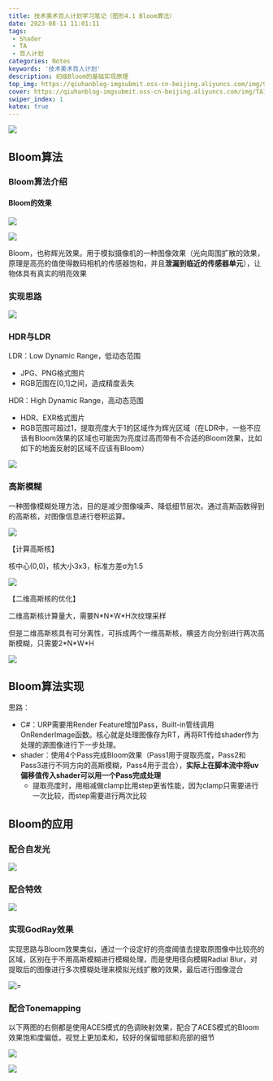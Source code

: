 ```yaml
---
title: 技术美术百人计划学习笔记（图形4.1 Bloom算法）
date: 2023-08-11 11:01:11
tags: 
 - Shader
 - TA
 - 百人计划
categories: Notes
keywords: '技术美术百人计划'
description: 初级Bloom的基础实现原理
top_img: https://qiuhanblog-imgsubmit.oss-cn-beijing.aliyuncs.com/img/97358036_p0_master1200.jpg
cover: https://qiuhanblog-imgsubmit.oss-cn-beijing.aliyuncs.com/img/TA100.png
swiper_index: 1 
katex: true
---
```


![](http://qiuhanblog-imgsubmit.oss-cn-beijing.aliyuncs.com/img/TA100T4100.png)

## Bloom算法

### Bloom算法介绍

#### Bloom的效果

![](http://qiuhanblog-imgsubmit.oss-cn-beijing.aliyuncs.com/img/TA100T4100-1.png)

![](http://qiuhanblog-imgsubmit.oss-cn-beijing.aliyuncs.com/img/image-20230910142602489.png)

Bloom，也称辉光效果。用于模拟摄像机的一种图像效果（光向周围扩散的效果，原理是高亮的值使得数码相机的传感器饱和，并且**泄漏到临近的传感器单元**），让物体具有真实的明亮效果



### 实现思路

![](http://qiuhanblog-imgsubmit.oss-cn-beijing.aliyuncs.com/img/TA100T4100-2.png)



### HDR与LDR

LDR：Low Dynamic Range，低动态范围

- JPG、PNG格式图片
- RGB范围在[0,1]之间，造成精度丢失

HDR：High Dynamic Range，高动态范围

- HDR、EXR格式图片
- RGB范围可超过1，提取亮度大于1的区域作为辉光区域（在LDR中，一些不应该有Bloom效果的区域也可能因为亮度过高而带有不合适的Bloom效果，比如如下的地面反射的区域不应该有Bloom）

![](http://qiuhanblog-imgsubmit.oss-cn-beijing.aliyuncs.com/img/TA100T4100-3.png)



### 高斯模糊

一种图像模糊处理方法，目的是减少图像噪声、降低细节层次。通过高斯函数得到的高斯核，对图像信息进行卷积运算。

![](http://qiuhanblog-imgsubmit.oss-cn-beijing.aliyuncs.com/img/image-20230910142750916.png)

【计算高斯核】

核中心(0,0)，核大小3x3，标准方差σ为1.5

![](http://qiuhanblog-imgsubmit.oss-cn-beijing.aliyuncs.com/img/TA100T4100-5.png)

【二维高斯核的优化】

二维高斯核计算量大，需要N\*N\*W\*H次纹理采样

但是二维高斯核具有可分离性，可拆成两个一维高斯核，横竖方向分别进行两次高斯模糊，只需要2\*N\*W\*H

![](http://qiuhanblog-imgsubmit.oss-cn-beijing.aliyuncs.com/img/TA100T4100-6.png)



## Bloom算法实现

思路：

- C#：URP需要用Render Feature增加Pass，Built-in管线调用OnRenderImage函数。核心就是处理图像存为RT，再将RT传给shader作为处理的源图像进行下一步处理。
- shader：使用4个Pass完成Bloom效果（Pass1用于提取亮度，Pass2和Pass3进行不同方向的高斯模糊，Pass4用于混合），**实际上在脚本流中将uv偏移值传入shader可以用一个Pass完成处理**
  - 提取亮度时，用相减做clamp比用step更省性能，因为clamp只需要进行一次比较，而step需要进行两次比较



## Bloom的应用

### 配合自发光

![](http://qiuhanblog-imgsubmit.oss-cn-beijing.aliyuncs.com/img/TA100T4100-7.png)

### 配合特效

![](http://qiuhanblog-imgsubmit.oss-cn-beijing.aliyuncs.com/img/TA100T4100-8.png)

### 实现GodRay效果

实现思路与Bloom效果类似，通过一个设定好的亮度阈值去提取原图像中比较亮的区域，区别在于不用高斯模糊进行模糊处理，而是使用径向模糊Radial Blur，对提取后的图像进行多次模糊处理来模拟光线扩散的效果，最后进行图像混合

![=](http://qiuhanblog-imgsubmit.oss-cn-beijing.aliyuncs.com/img/TA100T4100-9.png)

### 配合Tonemapping

以下两图的右侧都是使用ACES模式的色调映射效果，配合了ACES模式的Bloom效果饱和度偏低，视觉上更加柔和，较好的保留暗部和亮部的细节

![](http://qiuhanblog-imgsubmit.oss-cn-beijing.aliyuncs.com/img/TA100T4100-10.png)

![](http://qiuhanblog-imgsubmit.oss-cn-beijing.aliyuncs.com/img/TA100T4100-11.png)


